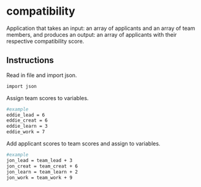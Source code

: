 # compatibility
Application that takes an input: an array of applicants and an array of team members, and produces an output: an array of applicants with their respective compatibility score.

## Instructions

Read in file and import json.
```bash
import json
```

Assign team scores to variables.
```bash
#example
eddie_lead = 6
eddie_creat = 6
eddie_learn = 3
eddie_work = 7
```

Add applicant scores to team scores and assign to variables.
```bash
#example
jon_lead = team_lead + 3
jon_creat = team_creat + 6
jon_learn = team_learn + 2
jon_work = team_work + 9
```
